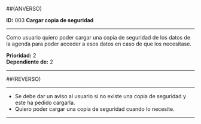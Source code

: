##(ANVERSO)

__ID:__ 003                 __Cargar copia de seguridad__
___

Como usuario quiero poder cargar una copia de seguridad de los
datos de la agenda para poder acceder a esos datos en caso de
que los necesitase.



  __Prioridad:__ 2  
  __Dependiente de:__ 2

___

##(REVERSO)
___

-  Se debe dar un aviso al usuario si no existe una copia de seguridad y este ha pedido cargarla.
- Quiero poder cargar una copia de seguridad cuando lo necesite.

___
